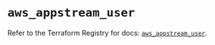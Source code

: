 # `aws_appstream_user`

Refer to the Terraform Registry for docs: [`aws_appstream_user`](https://registry.terraform.io/providers/hashicorp/aws/5.72.1/docs/resources/appstream_user).
